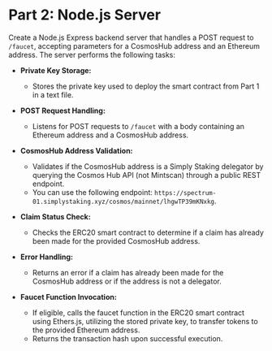 # Part 2: Node.js Server

Create a Node.js Express backend server that handles a POST request to `/faucet`, accepting parameters for a CosmosHub address and an Ethereum address. The server performs the following tasks:

- **Private Key Storage:**

  - Stores the private key used to deploy the smart contract from Part 1 in a text file.

- **POST Request Handling:**

  - Listens for POST requests to `/faucet` with a body containing an Ethereum address and a CosmosHub address.

- **CosmosHub Address Validation:**

  - Validates if the CosmosHub address is a Simply Staking delegator by querying the Cosmos Hub API (not Mintscan) through a public REST endpoint.
  - You can use the following endpoint: `https://spectrum-01.simplystaking.xyz/cosmos/mainnet/lhgwTP39mKNxkg`.

- **Claim Status Check:**

  - Checks the ERC20 smart contract to determine if a claim has already been made for the provided CosmosHub address.

- **Error Handling:**

  - Returns an error if a claim has already been made for the CosmosHub address or if the address is not a delegator.

- **Faucet Function Invocation:**
  - If eligible, calls the faucet function in the ERC20 smart contract using Ethers.js, utilizing the stored private key, to transfer tokens to the provided Ethereum address.
  - Returns the transaction hash upon successful execution.

